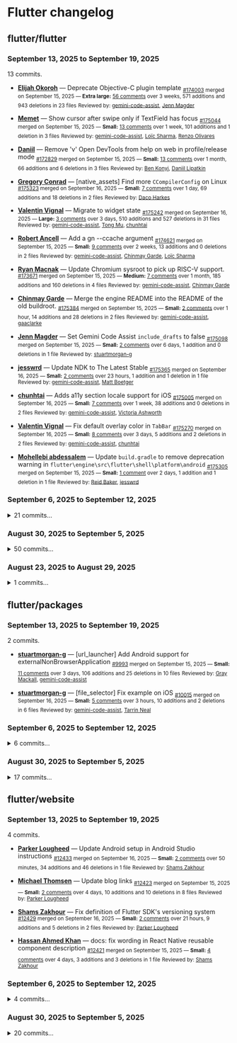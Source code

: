 # Flutter changelog

## flutter/flutter

### September 13, 2025 to September 19, 2025

13 commits.

* **[Elijah Okoroh](https://github.com/okorohelijah)** &mdash; Deprecate Objective-C plugin template
  <sub>[#174003](https://github.com/flutter/flutter/pull/174003) merged on September 15, 2025 &mdash; **Extra large:** [56 comments](https://github.com/flutter/flutter/pull/174003) over 3 weeks, 571 additions and 943 deletions in 23 files</sub>
  <sub>Reviewed by: [gemini-code-assist](https://github.com/apps/gemini-code-assist), [Jenn Magder](https://github.com/jmagman)</sub>

* **[Memet](https://github.com/Memet18)** &mdash; Show cursor after swipe only if TextField has focus
  <sub>[#175044](https://github.com/flutter/flutter/pull/175044) merged on September 15, 2025 &mdash; **Small:** [13 comments](https://github.com/flutter/flutter/pull/175044) over 1 week, 101 additions and 1 deletion in 3 files</sub>
  <sub>Reviewed by: [gemini-code-assist](https://github.com/apps/gemini-code-assist), [Loïc Sharma](https://github.com/loic-sharma), [Renzo Olivares](https://github.com/Renzo-Olivares)</sub>

* **[Daniil](https://github.com/danwirele)** &mdash; Remove 'v' Open DevTools from help on web in profile/release mode
  <sub>[#172829](https://github.com/flutter/flutter/pull/172829) merged on September 15, 2025 &mdash; **Small:** [13 comments](https://github.com/flutter/flutter/pull/172829) over 1 month, 66 additions and 6 deletions in 3 files</sub>
  <sub>Reviewed by: [Ben Konyi](https://github.com/bkonyi), [Daniil Lipatkin](https://github.com/nt4f04uNd)</sub>

* **[Gregory Conrad](https://github.com/GregoryConrad)** &mdash; [native_assets] Find more `CCompilerConfig` on Linux
  <sub>[#175323](https://github.com/flutter/flutter/pull/175323) merged on September 16, 2025 &mdash; **Small:** [7 comments](https://github.com/flutter/flutter/pull/175323) over 1 day, 69 additions and 18 deletions in 2 files</sub>
  <sub>Reviewed by: [Daco Harkes](https://github.com/dcharkes)</sub>

* **[Valentin Vignal](https://github.com/ValentinVignal)** &mdash; Migrate to widget state
  <sub>[#175242](https://github.com/flutter/flutter/pull/175242) merged on September 16, 2025 &mdash; **Large:** [3 comments](https://github.com/flutter/flutter/pull/175242) over 3 days, 510 additions and 527 deletions in 31 files</sub>
  <sub>Reviewed by: [gemini-code-assist](https://github.com/apps/gemini-code-assist), [Tong Mu](https://github.com/dkwingsmt), [chunhtai](https://github.com/chunhtai)</sub>

* **[Robert Ancell](https://github.com/robert-ancell)** &mdash; Add a gn --ccache argument
  <sub>[#174621](https://github.com/flutter/flutter/pull/174621) merged on September 15, 2025 &mdash; **Small:** [9 comments](https://github.com/flutter/flutter/pull/174621) over 2 weeks, 13 additions and 0 deletions in 2 files</sub>
  <sub>Reviewed by: [gemini-code-assist](https://github.com/apps/gemini-code-assist), [Chinmay Garde](https://github.com/chinmaygarde), [Loïc Sharma](https://github.com/loic-sharma)</sub>

* **[Ryan Macnak](https://github.com/rmacnak-google)** &mdash; Update Chromium sysroot to pick up RISC-V support.
  <sub>[#173671](https://github.com/flutter/flutter/pull/173671) merged on September 15, 2025 &mdash; **Medium:** [7 comments](https://github.com/flutter/flutter/pull/173671) over 1 month, 185 additions and 160 deletions in 4 files</sub>
  <sub>Reviewed by: [gemini-code-assist](https://github.com/apps/gemini-code-assist), [Chinmay Garde](https://github.com/chinmaygarde)</sub>

* **[Chinmay Garde](https://github.com/chinmaygarde)** &mdash; Merge the engine README into the README of the old buildroot.
  <sub>[#175384](https://github.com/flutter/flutter/pull/175384) merged on September 15, 2025 &mdash; **Small:** [2 comments](https://github.com/flutter/flutter/pull/175384) over 1 hour, 14 additions and 28 deletions in 2 files</sub>
  <sub>Reviewed by: [gemini-code-assist](https://github.com/apps/gemini-code-assist), [gaaclarke](https://github.com/gaaclarke)</sub>

* **[Jenn Magder](https://github.com/jmagman)** &mdash; Set Gemini Code Assist `include_drafts` to false
  <sub>[#175098](https://github.com/flutter/flutter/pull/175098) merged on September 15, 2025 &mdash; **Small:** [2 comments](https://github.com/flutter/flutter/pull/175098) over 6 days, 1 addition and 0 deletions in 1 file</sub>
  <sub>Reviewed by: [stuartmorgan-g](https://github.com/stuartmorgan-g)</sub>

* **[jesswrd](https://github.com/jesswrd)** &mdash; Update NDK to The Latest Stable
  <sub>[#175365](https://github.com/flutter/flutter/pull/175365) merged on September 16, 2025 &mdash; **Small:** [2 comments](https://github.com/flutter/flutter/pull/175365) over 23 hours, 1 addition and 1 deletion in 1 file</sub>
  <sub>Reviewed by: [gemini-code-assist](https://github.com/apps/gemini-code-assist), [Matt Boetger](https://github.com/mboetger)</sub>

* **[chunhtai](https://github.com/chunhtai)** &mdash; Adds a11y section locale support for iOS
  <sub>[#175005](https://github.com/flutter/flutter/pull/175005) merged on September 16, 2025 &mdash; **Small:** [7 comments](https://github.com/flutter/flutter/pull/175005) over 1 week, 38 additions and 0 deletions in 2 files</sub>
  <sub>Reviewed by: [gemini-code-assist](https://github.com/apps/gemini-code-assist), [Victoria Ashworth](https://github.com/vashworth)</sub>

* **[Valentin Vignal](https://github.com/ValentinVignal)** &mdash; Fix default overlay color in `TabBar`
  <sub>[#175270](https://github.com/flutter/flutter/pull/175270) merged on September 16, 2025 &mdash; **Small:** [8 comments](https://github.com/flutter/flutter/pull/175270) over 3 days, 5 additions and 2 deletions in 2 files</sub>
  <sub>Reviewed by: [gemini-code-assist](https://github.com/apps/gemini-code-assist), [chunhtai](https://github.com/chunhtai)</sub>

* **[Mohellebi abdessalem](https://github.com/AbdeMohlbi)** &mdash; Update `build.gradle` to remove deprecation warning in `flutter\engine\src\flutter\shell\platform\android`
  <sub>[#175305](https://github.com/flutter/flutter/pull/175305) merged on September 15, 2025 &mdash; **Small:** [1 comment](https://github.com/flutter/flutter/pull/175305) over 2 days, 1 addition and 1 deletion in 1 file</sub>
  <sub>Reviewed by: [Reid Baker](https://github.com/reidbaker), [jesswrd](https://github.com/jesswrd)</sub>

### September 6, 2025 to September 12, 2025

<details>
<summary>21 commits...</summary>

* **[Rushikesh Bhavsar](https://github.com/Rushikeshbhavsar20)** &mdash; Update transformHitTests documentation for clarity
  <sub>[#174286](https://github.com/flutter/flutter/pull/174286) merged on September 12, 2025 &mdash; **Small:** [15 comments](https://github.com/flutter/flutter/pull/174286) over 3 weeks, 47 additions and 1 deletion in 1 file</sub>
  <sub>Reviewed by: [Justin McCandless](https://github.com/justinmc), [gemini-code-assist](https://github.com/apps/gemini-code-assist), [Loïc Sharma](https://github.com/loic-sharma), [Victor Sanni](https://github.com/victorsanni)</sub>
  <sub><details><summary>2 images...</summary><img width="1887" height="483" alt="Screenshot 2025-08-22 214745" src="https://github.com/user-attachments/assets/24569be5-8dbe-4a02-8851-1546b8ac109e" /><img width="1091" height="293" alt="Screenshot 2025-08-22 214808" src="https://github.com/user-attachments/assets/f8504134-eba7-43ea-a71f-d9a8740ff295" /></details></sub>

* **[Valentin Vignal](https://github.com/ValentinVignal)** &mdash; Migrate to widget state
  <sub>[#174746](https://github.com/flutter/flutter/pull/174746) merged on September 11, 2025 &mdash; **Large:** [12 comments](https://github.com/flutter/flutter/pull/174746) over 1 week, 359 additions and 373 deletions in 34 files</sub>
  <sub>Reviewed by: [gemini-code-assist](https://github.com/apps/gemini-code-assist), [chunhtai](https://github.com/chunhtai)</sub>

* **[Victor Sanni](https://github.com/victorsanni)** &mdash; Nav bar static components respect ambient MediaQueryData
  <sub>[#174673](https://github.com/flutter/flutter/pull/174673) merged on September 8, 2025 &mdash; **Small:** [11 comments](https://github.com/flutter/flutter/pull/174673) over 1 week, 59 additions and 27 deletions in 2 files</sub>
  <sub>Reviewed by: [Tong Mu](https://github.com/dkwingsmt), [gemini-code-assist](https://github.com/apps/gemini-code-assist), [Mitchell Goodwin](https://github.com/MitchellGoodwin)</sub>

* **[Victor Sanni](https://github.com/victorsanni)** &mdash; Adjust default CupertinoCheckbox size on desktop
  <sub>[#172502](https://github.com/flutter/flutter/pull/172502) merged on September 9, 2025 &mdash; **Small:** [15 comments](https://github.com/flutter/flutter/pull/172502) over 1 month, 99 additions and 2 deletions in 2 files</sub>
  <sub>Reviewed by: [Tong Mu](https://github.com/dkwingsmt), [Mitchell Goodwin](https://github.com/MitchellGoodwin)</sub>

* **[Chinmay Garde](https://github.com/chinmaygarde)** &mdash; Depend on operator overload synthesis for three-way and equality comparisons.
  <sub>[#174892](https://github.com/flutter/flutter/pull/174892) merged on September 8, 2025 &mdash; **Medium:** [25 comments](https://github.com/flutter/flutter/pull/174892) over 5 days, 33 additions and 277 deletions in 36 files</sub>
  <sub>Reviewed by: [gaaclarke](https://github.com/gaaclarke), [Jim Graham](https://github.com/flar), [gemini-code-assist](https://github.com/apps/gemini-code-assist), [Jason Simmons](https://github.com/jason-simmons)</sub>

* **[Oreofe Solarin](https://github.com/DEVSOG12)** &mdash; Impeller: Convert GLProc name field and GLErrorToString to std::string_view
  <sub>[#173771](https://github.com/flutter/flutter/pull/173771) merged on September 8, 2025 &mdash; **Small:** [3 comments](https://github.com/flutter/flutter/pull/173771) over 3 weeks, 53 additions and 10 deletions in 4 files</sub>
  <sub>Reviewed by: [gemini-code-assist](https://github.com/apps/gemini-code-assist), [Chinmay Garde](https://github.com/chinmaygarde), [Jason Simmons](https://github.com/jason-simmons)</sub>

* **[Ben Konyi](https://github.com/bkonyi)** &mdash; [ Widget Preview ] Improve `--machine` output
  <sub>[#175003](https://github.com/flutter/flutter/pull/175003) merged on September 8, 2025 &mdash; **Small:** [4 comments](https://github.com/flutter/flutter/pull/175003) over 2 days, 91 additions and 17 deletions in 6 files</sub>
  <sub>Reviewed by: [gemini-code-assist](https://github.com/apps/gemini-code-assist), [Danny Tuppeny](https://github.com/DanTup)</sub>

* **[Bruno Leroux](https://github.com/bleroux)** &mdash; Fix DropdownMenuFormField does not clear text field content on reset …
  <sub>[#174937](https://github.com/flutter/flutter/pull/174937) merged on September 8, 2025 &mdash; **Small:** [6 comments](https://github.com/flutter/flutter/pull/174937) over 4 days, 106 additions and 5 deletions in 2 files</sub>
  <sub>Reviewed by: [gemini-code-assist](https://github.com/apps/gemini-code-assist), [Justin McCandless](https://github.com/justinmc)</sub>

* **[Chinmay Garde](https://github.com/chinmaygarde)** &mdash; Define a concept for UniqueObjectTraits.
  <sub>[#174905](https://github.com/flutter/flutter/pull/174905) merged on September 8, 2025 &mdash; **Small:** [12 comments](https://github.com/flutter/flutter/pull/174905) over 4 days, 14 additions and 11 deletions in 2 files</sub>
  <sub>Reviewed by: [gemini-code-assist](https://github.com/apps/gemini-code-assist), [gaaclarke](https://github.com/gaaclarke), [Jim Graham](https://github.com/flar)</sub>

* **[Bruno Leroux](https://github.com/bleroux)** &mdash; Document Form.onChange precedence over DropdownButtonFormField.onChange
  <sub>[#175249](https://github.com/flutter/flutter/pull/175249) merged on September 12, 2025 &mdash; **Small:** [3 comments](https://github.com/flutter/flutter/pull/175249) over 5 hours, 4 additions and 0 deletions in 1 file</sub>
  <sub>Reviewed by: [gemini-code-assist](https://github.com/apps/gemini-code-assist), [Kostia Sokolovskyi](https://github.com/ksokolovskyi)</sub>

* **[Rodrigo Gomes Dias](https://github.com/rodrigogmdias)** &mdash; Add semanticIndexOffset argument to SliverList.builder, SliverGrid.builder, and SliverFixedExtentList.builder
  <sub>[#174856](https://github.com/flutter/flutter/pull/174856) merged on September 12, 2025 &mdash; **Small:** [9 comments](https://github.com/flutter/flutter/pull/174856) over 1 week, 133 additions and 0 deletions in 3 files</sub>
  <sub>Reviewed by: [gemini-code-assist](https://github.com/apps/gemini-code-assist), [Loïc Sharma](https://github.com/loic-sharma), [Renzo Olivares](https://github.com/Renzo-Olivares)</sub>

* **[Kostia Sokolovskyi](https://github.com/ksokolovskyi)** &mdash; [web] Fix image and color filters equality in SkWASM.
  <sub>[#175230](https://github.com/flutter/flutter/pull/175230) merged on September 11, 2025 &mdash; **Small:** [3 comments](https://github.com/flutter/flutter/pull/175230) over 5 hours, 132 additions and 43 deletions in 2 files</sub>
  <sub>Reviewed by: [gemini-code-assist](https://github.com/apps/gemini-code-assist), [Harry Terkelsen](https://github.com/harryterkelsen)</sub>

* **[jesswrd](https://github.com/jesswrd)** &mdash; [Gradle 9] Removed `minSdkVersion` and only use `minSdk`
  <sub>[#173892](https://github.com/flutter/flutter/pull/173892) merged on September 8, 2025 &mdash; **Small:** [7 comments](https://github.com/flutter/flutter/pull/173892) over 3 weeks, 2 additions and 15 deletions in 1 file</sub>
  <sub>Reviewed by: [Reid Baker](https://github.com/reidbaker), [gemini-code-assist](https://github.com/apps/gemini-code-assist), [Gray Mackall](https://github.com/gmackall)</sub>

* **[Devon Carew](https://github.com/devoncarew)** &mdash; update deps to point to the new SOT repo for package:coverage
  <sub>[#175234](https://github.com/flutter/flutter/pull/175234) merged on September 11, 2025 &mdash; **Small:** [5 comments](https://github.com/flutter/flutter/pull/175234) over 4 hours, 3 additions and 4 deletions in 2 files</sub>
  <sub>Reviewed by: [gemini-code-assist](https://github.com/apps/gemini-code-assist), [Matan Lurey](https://github.com/matanlurey)</sub>

* **[Matej Knopp](https://github.com/knopp)** &mdash; [shell] Fix engineId not being set after hot restart
  <sub>[#174451](https://github.com/flutter/flutter/pull/174451) merged on September 10, 2025 &mdash; **Small:** [9 comments](https://github.com/flutter/flutter/pull/174451) over 2 weeks, 25 additions and 2 deletions in 6 files</sub>
  <sub>Reviewed by: [Hossein Yousefi](https://github.com/HosseinYousefi), [gemini-code-assist](https://github.com/apps/gemini-code-assist), [Chinmay Garde](https://github.com/chinmaygarde)</sub>

* **[Jason Simmons](https://github.com/jason-simmons)** &mdash; Update ImageReaderSurfaceProducer.MAX_IMAGES to include the maximum number of retained dequeued images
  <sub>[#174971](https://github.com/flutter/flutter/pull/174971) merged on September 8, 2025 &mdash; **Small:** [3 comments](https://github.com/flutter/flutter/pull/174971) over 3 days, 1 addition and 1 deletion in 1 file</sub>
  <sub>Reviewed by: [gemini-code-assist](https://github.com/apps/gemini-code-assist), [Matt Boetger](https://github.com/mboetger)</sub>

* **[Jenn Magder](https://github.com/jmagman)** &mdash; Fix GitHub labeler platform-android typo
  <sub>[#175076](https://github.com/flutter/flutter/pull/175076) merged on September 8, 2025 &mdash; **Small:** [0 comments](https://github.com/flutter/flutter/pull/175076) over 1 hour, 1 addition and 1 deletion in 1 file</sub>
  <sub>Reviewed by: [Matt Boetger](https://github.com/mboetger)</sub>

* **[hellohuanlin](https://github.com/hellohuanlin)** &mdash; [ios]Do not re-add delaying recognizer on iOS 26
  <sub>[#175097](https://github.com/flutter/flutter/pull/175097) merged on September 13, 2025 &mdash; **Small:** [9 comments](https://github.com/flutter/flutter/pull/175097) over 4 days, 21 additions and 3 deletions in 2 files</sub>
  <sub>Reviewed by: [Jenn Magder](https://github.com/jmagman)</sub>

* **[Lau Ching Jun](https://github.com/chingjun)** &mdash; Fix crash when attaching to a device with multiple active flutter apps
  <sub>[#175147](https://github.com/flutter/flutter/pull/175147) merged on September 12, 2025 &mdash; **Small:** [3 comments](https://github.com/flutter/flutter/pull/175147) over 2 days, 35 additions and 4 deletions in 2 files</sub>
  <sub>Reviewed by: [gemini-code-assist](https://github.com/apps/gemini-code-assist), [Ben Konyi](https://github.com/bkonyi)</sub>

* **[Mohellebi abdessalem](https://github.com/AbdeMohlbi)** &mdash; fix typo in test documentation #2
  <sub>[#174707](https://github.com/flutter/flutter/pull/174707) merged on September 8, 2025 &mdash; **Small:** [2 comments](https://github.com/flutter/flutter/pull/174707) over 1 week, 2 additions and 2 deletions in 2 files</sub>
  <sub>Reviewed by: [Matt Boetger](https://github.com/mboetger), [Reid Baker](https://github.com/reidbaker)</sub>

* **[Flutter GitHub Bot](https://github.com/fluttergithubbot)** &mdash; Marks Linux_pixel_7pro static_path_stroke_tessellation_perf__timeline_summary to be flaky
  <sub>[#175174](https://github.com/flutter/flutter/pull/175174) merged on September 11, 2025 &mdash; **Small:** [2 comments](https://github.com/flutter/flutter/pull/175174) over 1 day, 1 addition and 0 deletions in 1 file</sub>
  <sub>Reviewed by: [gemini-code-assist](https://github.com/apps/gemini-code-assist), [Jim Graham](https://github.com/flar)</sub>

</details>

### August 30, 2025 to September 5, 2025

<details>
<summary>50 commits...</summary>

* **[Ben Konyi](https://github.com/bkonyi)** &mdash; [ Widget Preview] Add `group` property to `Preview`
  <sub>[#174849](https://github.com/flutter/flutter/pull/174849) merged on September 4, 2025 &mdash; **Large:** [12 comments](https://github.com/flutter/flutter/pull/174849) over 1 day, 599 additions and 293 deletions in 18 files</sub>
  <sub>Reviewed by: [gemini-code-assist](https://github.com/apps/gemini-code-assist), [LongCatIsLooong](https://github.com/LongCatIsLooong)</sub>
  <sub><details><summary>1 image...</summary><img width="767" height="640" alt="image" src="https://github.com/user-attachments/assets/80dc202c-77d3-42a5-be9d-e0d9a9a0f28b" /></details></sub>

* **[Pedro Massango](https://github.com/pedromassango)** &mdash; fix(Semantics): Ensure semantics properties take priority over button's
  <sub>[#174473](https://github.com/flutter/flutter/pull/174473) merged on September 4, 2025 &mdash; **Small:** [13 comments](https://github.com/flutter/flutter/pull/174473) over 1 week, 82 additions and 3 deletions in 4 files</sub>
  <sub>Reviewed by: [gemini-code-assist](https://github.com/apps/gemini-code-assist), [chunhtai](https://github.com/chunhtai)</sub>

* **[Kostia Sokolovskyi](https://github.com/ksokolovskyi)** &mdash; Fix LinearProgressIndicator track painting.
  <sub>[#173108](https://github.com/flutter/flutter/pull/173108) merged on September 3, 2025 &mdash; **Medium:** [25 comments](https://github.com/flutter/flutter/pull/173108) over 1 month, 242 additions and 64 deletions in 2 files</sub>
  <sub>Reviewed by: [gemini-code-assist](https://github.com/apps/gemini-code-assist), [Qun Cheng](https://github.com/QuncCccccc)</sub>
  <sub><details><summary>8 images...</summary><img width="750" height="510" alt="before" src="https://github.com/user-attachments/assets/e68d34b4-b459-4c99-ad9f-877fcb3cb168" /><img width="750" height="510" alt="after" src="https://github.com/user-attachments/assets/0fbb5fe1-8b45-47c1-ade4-179b4da21be1" /><img width="750" height="510" alt="before" src="https://github.com/user-attachments/assets/a6442b24-cbd0-4b6b-aa21-d5a13137e109" /><img width="750" height="510" alt="after" src="https://github.com/user-attachments/assets/9f8228ff-3a8b-42f7-aada-fd29cc950082" /><img width="750" height="510" alt="before" src="https://github.com/user-attachments/assets/b417e438-fd91-409c-85bc-f34e2adcd753" /><img width="750" height="510" alt="after" src="https://github.com/user-attachments/assets/2a4865e2-c7d9-43a6-bd25-39012e5be389" /><img width="750" height="510" alt="before" src="https://github.com/user-attachments/assets/b94c6f41-94e2-4b6e-9c9b-5ec3486a77a8" /><img width="750" height="510" alt="after" src="https://github.com/user-attachments/assets/396c3386-8d42-4b82-a890-f21d6897cbdb" /></details></sub>

* **[Bruno Leroux](https://github.com/bleroux)** &mdash; Fix expanded DropdownMenu panel is shorter than text field
  <sub>[#174443](https://github.com/flutter/flutter/pull/174443) merged on September 4, 2025 &mdash; **Small:** [5 comments](https://github.com/flutter/flutter/pull/174443) over 1 week, 92 additions and 5 deletions in 4 files</sub>
  <sub>Reviewed by: [gemini-code-assist](https://github.com/apps/gemini-code-assist), [Qun Cheng](https://github.com/QuncCccccc)</sub>
  <sub><details><summary>2 images...</summary><img width="297" height="130" alt="image" src="https://github.com/user-attachments/assets/db42bd01-94d8-47fb-9331-ebd78111b931" /><img width="297" height="130" alt="image" src="https://github.com/user-attachments/assets/b7d8f2aa-a668-439a-8195-9b9ce48dba6b" /></details></sub>

* **[romain.gyh](https://github.com/romaingyh)** &mdash; Considers large title height in CupertinoNavigationBar's preferred size
  <sub>[#173722](https://github.com/flutter/flutter/pull/173722) merged on September 3, 2025 &mdash; **Small:** [9 comments](https://github.com/flutter/flutter/pull/173722) over 3 weeks, 123 additions and 2 deletions in 2 files</sub>
  <sub>Reviewed by: [gemini-code-assist](https://github.com/apps/gemini-code-assist), [Mitchell Goodwin](https://github.com/MitchellGoodwin), [Victor Sanni](https://github.com/victorsanni)</sub>
  <sub><details><summary>2 images...</summary><img width="645" height="1398" alt="Simulator Screenshot - iPhone 16 Plus - 2025-07-07 at 11 18 50" src="https://github.com/user-attachments/assets/abcd3c3b-bb38-410b-abf4-48372af9029e" /><img width="645" height="1398" alt="Simulator Screenshot - iPhone 16 Plus - 2025-07-07 at 11 19 00" src="https://github.com/user-attachments/assets/1d7e1fc4-74f2-431f-9f8e-7fdff03df6fe" /></details></sub>

* **[chunhtai](https://github.com/chunhtai)** &mdash; Wires up Android API to set section locale
  <sub>[#173364](https://github.com/flutter/flutter/pull/173364) merged on September 3, 2025 &mdash; **Large:** [50 comments](https://github.com/flutter/flutter/pull/173364) over 4 weeks, 655 additions and 370 deletions in 13 files</sub>
  <sub>Reviewed by: [gemini-code-assist](https://github.com/apps/gemini-code-assist), [Reid Baker](https://github.com/reidbaker), [gaaclarke](https://github.com/gaaclarke)</sub>

* **[Ben Konyi](https://github.com/bkonyi)** &mdash; [ Tool ] Remove support for experimental `--fast-start` feature
  <sub>[#173576](https://github.com/flutter/flutter/pull/173576) merged on September 2, 2025 &mdash; **Medium:** [9 comments](https://github.com/flutter/flutter/pull/173576) over 3 weeks, 10 additions and 430 deletions in 26 files</sub>
  <sub>Reviewed by: [gemini-code-assist](https://github.com/apps/gemini-code-assist), [Matan Lurey](https://github.com/matanlurey), [Reid Baker](https://github.com/reidbaker)</sub>

* **[chunhtai](https://github.com/chunhtai)** &mdash; Allow OverlayPortal.overlayChildLayoutBuilder to choose root Overlay
  <sub>[#174239](https://github.com/flutter/flutter/pull/174239) merged on September 4, 2025 &mdash; **Medium:** [41 comments](https://github.com/flutter/flutter/pull/174239) over 1 week, 279 additions and 29 deletions in 3 files</sub>
  <sub>Reviewed by: [davidhicks980](https://github.com/davidhicks980), [gemini-code-assist](https://github.com/apps/gemini-code-assist), [LongCatIsLooong](https://github.com/LongCatIsLooong)</sub>

* **[Bruno Leroux](https://github.com/bleroux)** &mdash; Fix IconButton.color overrided by IconButtomTheme
  <sub>[#174515](https://github.com/flutter/flutter/pull/174515) merged on September 4, 2025 &mdash; **Small:** [16 comments](https://github.com/flutter/flutter/pull/174515) over 1 week, 34 additions and 1 deletion in 2 files</sub>
  <sub>Reviewed by: [gemini-code-assist](https://github.com/apps/gemini-code-assist), [Qun Cheng](https://github.com/QuncCccccc), [Victor Sanni](https://github.com/victorsanni)</sub>

* **[Victor Sanni](https://github.com/victorsanni)** &mdash; [A11y] Add semantics for CupertinoExpansionTile
  <sub>[#174480](https://github.com/flutter/flutter/pull/174480) merged on September 3, 2025 &mdash; **Extra large:** [12 comments](https://github.com/flutter/flutter/pull/174480) over 1 week, 2301 additions and 94 deletions in 88 files</sub>
  <sub>Reviewed by: [gemini-code-assist](https://github.com/apps/gemini-code-assist), [chunhtai](https://github.com/chunhtai)</sub>

* **[Ben Konyi](https://github.com/bkonyi)** &mdash; [ Widget Preview ] Respond to IDE navigation events and show previews from the currently focused script
  <sub>[#174466](https://github.com/flutter/flutter/pull/174466) merged on September 2, 2025 &mdash; **Large:** [14 comments](https://github.com/flutter/flutter/pull/174466) over 6 days, 878 additions and 329 deletions in 28 files</sub>
  <sub>Reviewed by: [LongCatIsLooong](https://github.com/LongCatIsLooong)</sub>

* **[Kishan Rathore](https://github.com/rkishan516)** &mdash; Fix: Assertion failure in RawScrollbarState with dynamic controller assignment
  <sub>[#173156](https://github.com/flutter/flutter/pull/173156) merged on September 2, 2025 &mdash; **Small:** [14 comments](https://github.com/flutter/flutter/pull/173156) over 1 month, 83 additions and 0 deletions in 2 files</sub>
  <sub>Reviewed by: [gemini-code-assist](https://github.com/apps/gemini-code-assist), [Renzo Olivares](https://github.com/Renzo-Olivares), [Kate Lovett](https://github.com/Piinks)</sub>

* **[manu-sncf](https://github.com/manu-sncf)** &mdash; Fix SliverMainAxisGroup scrollOffsetCorrection
  <sub>[#174369](https://github.com/flutter/flutter/pull/174369) merged on September 5, 2025 &mdash; **Small:** [17 comments](https://github.com/flutter/flutter/pull/174369) over 1 week, 108 additions and 0 deletions in 2 files</sub>
  <sub>Reviewed by: [Justin McCandless](https://github.com/justinmc), [gemini-code-assist](https://github.com/apps/gemini-code-assist), [yim](https://github.com/yiiim), [Kate Lovett](https://github.com/Piinks)</sub>

* **[Victoria Ashworth](https://github.com/vashworth)** &mdash; Make every LLDB Init error message actionable
  <sub>[#174726](https://github.com/flutter/flutter/pull/174726) merged on September 4, 2025 &mdash; **Medium:** [0 comments](https://github.com/flutter/flutter/pull/174726) over 6 days, 286 additions and 85 deletions in 5 files</sub>
  <sub>Reviewed by: [Ben Konyi](https://github.com/bkonyi)</sub>

* **[Hannah Jin](https://github.com/hannah-hyj)** &mdash; Fix table cell semantics rect alignment issues. 
  <sub>[#174914](https://github.com/flutter/flutter/pull/174914) merged on September 4, 2025 &mdash; **Small:** [6 comments](https://github.com/flutter/flutter/pull/174914) over 20 hours, 41 additions and 2 deletions in 2 files</sub>
  <sub>Reviewed by: [gemini-code-assist](https://github.com/apps/gemini-code-assist), [chunhtai](https://github.com/chunhtai)</sub>

* **[Jim Graham](https://github.com/flar)** &mdash; [Impeller] Fix overdraw in DrawRect geometry
  <sub>[#174735](https://github.com/flutter/flutter/pull/174735) merged on September 2, 2025 &mdash; **Medium:** [34 comments](https://github.com/flutter/flutter/pull/174735) over 3 days, 248 additions and 77 deletions in 3 files</sub>
  <sub>Reviewed by: [gaaclarke](https://github.com/gaaclarke), [gemini-code-assist](https://github.com/apps/gemini-code-assist), [Chinmay Garde](https://github.com/chinmaygarde)</sub>

* **[Kishan Rathore](https://github.com/rkishan516)** &mdash; Fix: Use route navigator for CupertinoSheetRoute pop
  <sub>[#173103](https://github.com/flutter/flutter/pull/173103) merged on September 4, 2025 &mdash; **Small:** [9 comments](https://github.com/flutter/flutter/pull/173103) over 1 month, 89 additions and 2 deletions in 2 files</sub>
  <sub>Reviewed by: [gemini-code-assist](https://github.com/apps/gemini-code-assist), [Justin McCandless](https://github.com/justinmc), [chunhtai](https://github.com/chunhtai), [Mitchell Goodwin](https://github.com/MitchellGoodwin)</sub>

* **[gaaclarke](https://github.com/gaaclarke)** &mdash; Made emulator check more thorough
  <sub>[#174731](https://github.com/flutter/flutter/pull/174731) merged on September 2, 2025 &mdash; **Small:** [10 comments](https://github.com/flutter/flutter/pull/174731) over 3 days, 29 additions and 9 deletions in 1 file</sub>
  <sub>Reviewed by: [gemini-code-assist](https://github.com/apps/gemini-code-assist), [Chinmay Garde](https://github.com/chinmaygarde)</sub>

* **[gaaclarke](https://github.com/gaaclarke)** &mdash; deletes the old license checker.
  <sub>[#174719](https://github.com/flutter/flutter/pull/174719) merged on September 5, 2025 &mdash; **Extra large:** [2 comments](https://github.com/flutter/flutter/pull/174719) over 6 days, 4 additions and 129725 deletions in 41 files</sub>
  <sub>Reviewed by: [John "codefu" McDole](https://github.com/jtmcdole)</sub>

* **[hellohuanlin](https://github.com/hellohuanlin)** &mdash; [ios26]fix host engine compile error
  <sub>[#174723](https://github.com/flutter/flutter/pull/174723) merged on September 5, 2025 &mdash; **Small:** [5 comments](https://github.com/flutter/flutter/pull/174723) over 6 days, 17 additions and 0 deletions in 2 files</sub>
  <sub>Reviewed by: [Victoria Ashworth](https://github.com/vashworth)</sub>

* **[Ben Konyi](https://github.com/bkonyi)** &mdash; [ Device Lab ] Add regression testing for flutter/flutter#174952
  <sub>[#174956](https://github.com/flutter/flutter/pull/174956) merged on September 5, 2025 &mdash; **Small:** [7 comments](https://github.com/flutter/flutter/pull/174956) over 21 hours, 25 additions and 4 deletions in 2 files</sub>
  <sub>Reviewed by: [gemini-code-assist](https://github.com/apps/gemini-code-assist), [gaaclarke](https://github.com/gaaclarke)</sub>

* **[Victor Sanni](https://github.com/victorsanni)** &mdash; Correct intrinsics calculation for CupertinoTextField with placeholder
  <sub>[#174889](https://github.com/flutter/flutter/pull/174889) merged on September 3, 2025 &mdash; **Small:** [4 comments](https://github.com/flutter/flutter/pull/174889) over 1 hour, 62 additions and 0 deletions in 2 files</sub>
  <sub>Reviewed by: [gemini-code-assist](https://github.com/apps/gemini-code-assist), [LongCatIsLooong](https://github.com/LongCatIsLooong)</sub>

* **[Mouad Debbar](https://github.com/mdebbar)** &mdash; Update `test_timeout_secs` to match `timeout` for `Linux web_skwasm_tests_*` and `Linux web_canvaskit_tests_*`
  <sub>[#174881](https://github.com/flutter/flutter/pull/174881) merged on September 3, 2025 &mdash; **Small:** [3 comments](https://github.com/flutter/flutter/pull/174881) over 1 hour, 16 additions and 0 deletions in 1 file</sub>
  <sub>Reviewed by: [gemini-code-assist](https://github.com/apps/gemini-code-assist), [Yegor](https://github.com/yjbanov)</sub>

* **[Moritz](https://github.com/mosuem)** &mdash; Add data assets
  <sub>[#174685](https://github.com/flutter/flutter/pull/174685) merged on September 2, 2025 &mdash; **Extra large:** [5 comments](https://github.com/flutter/flutter/pull/174685) over 4 days, 1806 additions and 606 deletions in 48 files</sub>
  <sub>Reviewed by: [Ben Konyi](https://github.com/bkonyi)</sub>

* **[chunhtai](https://github.com/chunhtai)** &mdash; Ensures initial semantics state is sent to engine
  <sub>[#174845](https://github.com/flutter/flutter/pull/174845) merged on September 2, 2025 &mdash; **Small:** [6 comments](https://github.com/flutter/flutter/pull/174845) over 2 hours, 42 additions and 0 deletions in 2 files</sub>
  <sub>Reviewed by: [gemini-code-assist](https://github.com/apps/gemini-code-assist), [Victoria Ashworth](https://github.com/vashworth)</sub>

* **[Chinmay Garde](https://github.com/chinmaygarde)** &mdash; Build engine TUs with C++20.
  <sub>[#174471](https://github.com/flutter/flutter/pull/174471) merged on September 2, 2025 &mdash; **Small:** [16 comments](https://github.com/flutter/flutter/pull/174471) over 6 days, 248 additions and 46 deletions in 24 files</sub>
  <sub>Reviewed by: [gemini-code-assist](https://github.com/apps/gemini-code-assist), [Jason Simmons](https://github.com/jason-simmons), [gaaclarke](https://github.com/gaaclarke)</sub>

* **[Mouad Debbar](https://github.com/mdebbar)** &mdash; [web] Reuse chrome instance to run all flutter tests
  <sub>[#174957](https://github.com/flutter/flutter/pull/174957) merged on September 4, 2025 &mdash; **Small:** [3 comments](https://github.com/flutter/flutter/pull/174957) over 3 hours, 1 addition and 3 deletions in 1 file</sub>
  <sub>Reviewed by: [gemini-code-assist](https://github.com/apps/gemini-code-assist), [Jackson Gardner](https://github.com/eyebrowsoffire)</sub>

* **[LongCatIsLooong](https://github.com/LongCatIsLooong)** &mdash; Add a `viewController` property to the ios/macOS `FlutterPluginRegistrar` protocol 
  <sub>[#174168](https://github.com/flutter/flutter/pull/174168) merged on September 4, 2025 &mdash; **Small:** [15 comments](https://github.com/flutter/flutter/pull/174168) over 2 weeks, 67 additions and 1 deletion in 8 files</sub>
  <sub>Reviewed by: [Victoria Ashworth](https://github.com/vashworth)</sub>

* **[gaaclarke](https://github.com/gaaclarke)** &mdash; Added note about how to compile licenses_cpp
  <sub>[#174947](https://github.com/flutter/flutter/pull/174947) merged on September 5, 2025 &mdash; **Small:** [5 comments](https://github.com/flutter/flutter/pull/174947) over 1 day, 2 additions and 0 deletions in 1 file</sub>
  <sub>Reviewed by: [gemini-code-assist](https://github.com/apps/gemini-code-assist), [Mouad Debbar](https://github.com/mdebbar)</sub>

* **[Chinmay Garde](https://github.com/chinmaygarde)** &mdash; Fixup formatting of gn files in the old buildroot.
  <sub>[#174852](https://github.com/flutter/flutter/pull/174852) merged on September 3, 2025 &mdash; **Small:** [4 comments](https://github.com/flutter/flutter/pull/174852) over 19 hours, 145 additions and 136 deletions in 21 files</sub>
  <sub>Reviewed by: [gemini-code-assist](https://github.com/apps/gemini-code-assist), [Jason Simmons](https://github.com/jason-simmons)</sub>

* **[Chinmay Garde](https://github.com/chinmaygarde)** &mdash; Delete impeller::SPrintF.
  <sub>[#174900](https://github.com/flutter/flutter/pull/174900) merged on September 3, 2025 &mdash; **Small:** [4 comments](https://github.com/flutter/flutter/pull/174900) over 2 hours, 94 additions and 115 deletions in 23 files</sub>
  <sub>Reviewed by: [gemini-code-assist](https://github.com/apps/gemini-code-assist), [Jason Simmons](https://github.com/jason-simmons)</sub>

* **[Hannah Jin](https://github.com/hannah-hyj)** &mdash; Include SemanticsValidationResult in debugDumpSemanticsTree
  <sub>[#174677](https://github.com/flutter/flutter/pull/174677) merged on September 2, 2025 &mdash; **Small:** [3 comments](https://github.com/flutter/flutter/pull/174677) over 4 days, 26 additions and 0 deletions in 2 files</sub>
  <sub>Reviewed by: [chunhtai](https://github.com/chunhtai)</sub>

* **[Chinmay Garde](https://github.com/chinmaygarde)** &mdash; Patch .clang-format files to specify C++20.
  <sub>[#174848](https://github.com/flutter/flutter/pull/174848) merged on September 2, 2025 &mdash; **Small:** [6 comments](https://github.com/flutter/flutter/pull/174848) over 3 hours, 6 additions and 12 deletions in 4 files</sub>
  <sub>Reviewed by: [gemini-code-assist](https://github.com/apps/gemini-code-assist), [Jason Simmons](https://github.com/jason-simmons)</sub>

* **[gaaclarke](https://github.com/gaaclarke)** &mdash; Bind `GL_FRAMEBUFFER` with `glReadPixels` for gles2 compatibility
  <sub>[#174668](https://github.com/flutter/flutter/pull/174668) merged on September 2, 2025 &mdash; **Small:** [1 comment](https://github.com/flutter/flutter/pull/174668) over 4 days, 223 additions and 4 deletions in 5 files</sub>
  <sub>Reviewed by: [Chinmay Garde](https://github.com/chinmaygarde)</sub>

* **[Mouad Debbar](https://github.com/mdebbar)** &mdash; Mark Linux web_canvaskit_tests_7_last as bringup
  <sub>[#174878](https://github.com/flutter/flutter/pull/174878) merged on September 3, 2025 &mdash; **Small:** [3 comments](https://github.com/flutter/flutter/pull/174878) over 7 minutes, 1 addition and 0 deletions in 1 file</sub>
  <sub>Reviewed by: [gemini-code-assist](https://github.com/apps/gemini-code-assist), [John "codefu" McDole](https://github.com/jtmcdole)</sub>

* **[Mouad Debbar](https://github.com/mdebbar)** &mdash; [web] Minor simplification in flutter.js loader
  <sub>[#174963](https://github.com/flutter/flutter/pull/174963) merged on September 5, 2025 &mdash; **Small:** [6 comments](https://github.com/flutter/flutter/pull/174963) over 19 hours, 1 addition and 9 deletions in 1 file</sub>
  <sub>Reviewed by: [gemini-code-assist](https://github.com/apps/gemini-code-assist), [Jackson Gardner](https://github.com/eyebrowsoffire)</sub>

* **[Bruno Leroux](https://github.com/bleroux)** &mdash; [a11y-app] Fix NavigationRail leading and trailing labels
  <sub>[#174861](https://github.com/flutter/flutter/pull/174861) merged on September 5, 2025 &mdash; **Small:** [4 comments](https://github.com/flutter/flutter/pull/174861) over 1 day, 32 additions and 0 deletions in 2 files</sub>
  <sub>Reviewed by: [gemini-code-assist](https://github.com/apps/gemini-code-assist), [chunhtai](https://github.com/chunhtai)</sub>

* **[Mouad Debbar](https://github.com/mdebbar)** &mdash; Remove 'terms of use' wording from web_unicode
  <sub>[#174939](https://github.com/flutter/flutter/pull/174939) merged on September 4, 2025 &mdash; **Small:** [1 comment](https://github.com/flutter/flutter/pull/174939) over 3 hours, 0 additions and 6 deletions in 3 files</sub>
  <sub>Reviewed by: [Lau Ching Jun](https://github.com/chingjun)</sub>

* **[Mohellebi abdessalem](https://github.com/AbdeMohlbi)** &mdash; refactors `FlutterPlugin.kt` to use one line statement in the `into` bloc
  <sub>[#174759](https://github.com/flutter/flutter/pull/174759) merged on September 2, 2025 &mdash; **Small:** [2 comments](https://github.com/flutter/flutter/pull/174759) over 3 days, 1 addition and 8 deletions in 1 file</sub>
  <sub>Reviewed by: [Reid Baker](https://github.com/reidbaker), [Gray Mackall](https://github.com/gmackall)</sub>

* **[Ben Konyi](https://github.com/bkonyi)** &mdash; [ Tool ] Remove leftover Android x86 deprecation warning constant
  <sub>[#174941](https://github.com/flutter/flutter/pull/174941) merged on September 4, 2025 &mdash; **Small:** [2 comments](https://github.com/flutter/flutter/pull/174941) over 3 hours, 0 additions and 5 deletions in 1 file</sub>
  <sub>Reviewed by: [gemini-code-assist](https://github.com/apps/gemini-code-assist), [Reid Baker](https://github.com/reidbaker)</sub>

* **[Camille Simon](https://github.com/camsim99)** &mdash; [Android] Break up plugin_test integration tests
  <sub>[#174728](https://github.com/flutter/flutter/pull/174728) merged on September 2, 2025 &mdash; **Small:** [5 comments](https://github.com/flutter/flutter/pull/174728) over 4 days, 95 additions and 13 deletions in 4 files</sub>
  <sub>Reviewed by: [stuartmorgan-g](https://github.com/stuartmorgan-g), [Reid Baker](https://github.com/reidbaker)</sub>

* **[Victoria Ashworth](https://github.com/vashworth)** &mdash; Prevent potential crash when accessing window in FlutterSceneDelegate
  <sub>[#174873](https://github.com/flutter/flutter/pull/174873) merged on September 4, 2025 &mdash; **Small:** [9 comments](https://github.com/flutter/flutter/pull/174873) over 1 day, 81 additions and 5 deletions in 4 files</sub>
  <sub>Reviewed by: [hellohuanlin](https://github.com/hellohuanlin), [gaaclarke](https://github.com/gaaclarke)</sub>

* **[Ben Konyi](https://github.com/bkonyi)** &mdash; [ Device Lab ] Fix wakefulness check to only match log entries with string values
  <sub>[#174953](https://github.com/flutter/flutter/pull/174953) merged on September 4, 2025 &mdash; **Small:** [9 comments](https://github.com/flutter/flutter/pull/174953) over 9 minutes, 1 addition and 1 deletion in 1 file</sub>
  <sub>Reviewed by: [gemini-code-assist](https://github.com/apps/gemini-code-assist), [gaaclarke](https://github.com/gaaclarke), [Reid Baker](https://github.com/reidbaker), [Jason Simmons](https://github.com/jason-simmons)</sub>

* **[Ahmed Mohamed Sameh](https://github.com/ahmedsameha1)** &mdash; Make sure that a DropdownMenuFormField doesn't crash in 0x0 environment
  <sub>[#174777](https://github.com/flutter/flutter/pull/174777) merged on September 3, 2025 &mdash; **Small:** [2 comments](https://github.com/flutter/flutter/pull/174777) over 2 days, 15 additions and 0 deletions in 1 file</sub>
  <sub>Reviewed by: [gemini-code-assist](https://github.com/apps/gemini-code-assist), [Tong Mu](https://github.com/dkwingsmt), [Victor Sanni](https://github.com/victorsanni)</sub>

* **[Mouad Debbar](https://github.com/mdebbar)** &mdash; Remove unnecessary `presubmit_max_attempts` from .ci.yaml
  <sub>[#174885](https://github.com/flutter/flutter/pull/174885) merged on September 3, 2025 &mdash; **Small:** [2 comments](https://github.com/flutter/flutter/pull/174885) over 4 hours, 0 additions and 44 deletions in 1 file</sub>
  <sub>Reviewed by: [gemini-code-assist](https://github.com/apps/gemini-code-assist), [Yegor](https://github.com/yjbanov)</sub>

* **[Reid Baker](https://github.com/reidbaker)** &mdash; Ndk download is not a condition of the test
  <sub>[#174832](https://github.com/flutter/flutter/pull/174832) merged on September 2, 2025 &mdash; **Small:** [1 comment](https://github.com/flutter/flutter/pull/174832) over 3 hours, 0 additions and 1 deletion in 1 file</sub>
  <sub>Reviewed by: [gemini-code-assist](https://github.com/apps/gemini-code-assist), [Matt Boetger](https://github.com/mboetger), [Gray Mackall](https://github.com/gmackall), [jesswrd](https://github.com/jesswrd)</sub>

* **[Mouad Debbar](https://github.com/mdebbar)** &mdash; Use local canvaskit in `dart_data_asset_test.dart`
  <sub>[#174891](https://github.com/flutter/flutter/pull/174891) merged on September 3, 2025 &mdash; **Small:** [4 comments](https://github.com/flutter/flutter/pull/174891) over 2 hours, 8 additions and 1 deletion in 1 file</sub>
  <sub>Reviewed by: [gemini-code-assist](https://github.com/apps/gemini-code-assist), [Jackson Gardner](https://github.com/eyebrowsoffire)</sub>

* **[Matt Boetger](https://github.com/mboetger)** &mdash; update triage documentation to include team-android
  <sub>[#174850](https://github.com/flutter/flutter/pull/174850) merged on September 3, 2025 &mdash; **Small:** [2 comments](https://github.com/flutter/flutter/pull/174850) over 20 hours, 1 addition and 1 deletion in 1 file</sub>
  <sub>Reviewed by: [gemini-code-assist](https://github.com/apps/gemini-code-assist), [Reid Baker](https://github.com/reidbaker)</sub>

* **[Ivan Inozemtsev](https://github.com/iinozemtsev)** &mdash; Roll Dart SDK to 3.10.0-162.1.beta
  <sub>[#174834](https://github.com/flutter/flutter/pull/174834) merged on September 3, 2025 &mdash; **Small:** [4 comments](https://github.com/flutter/flutter/pull/174834) over 1 day, 1 addition and 1 deletion in 1 file</sub>
  <sub>Reviewed by: [Alexander Thomas](https://github.com/athomas), [Jackson Gardner](https://github.com/eyebrowsoffire), [Camille Simon](https://github.com/camsim99)</sub>

* **[engine-flutter-autoroll](https://github.com/engine-flutter-autoroll)** &mdash; Manual roll Dart SDK from 1f7da070b636 to ab3d0c6d5728 (4 revisions)
  <sub>[#174819](https://github.com/flutter/flutter/pull/174819) merged on September 2, 2025 &mdash; **Small:** [1 comment](https://github.com/flutter/flutter/pull/174819) over 1 hour, 1 addition and 1 deletion in 1 file</sub>
  <sub>Reviewed by: [Flutter GitHub Bot](https://github.com/fluttergithubbot)</sub>

</details>

### August 23, 2025 to August 29, 2025

<details>
<summary>1 commits...</summary>

* **[Valentin Vignal](https://github.com/ValentinVignal)** &mdash; Migrate some files to use WidgetState
  <sub>[#174486](https://github.com/flutter/flutter/pull/174486) merged on August 30, 2025 &mdash; **Large:** [10 comments](https://github.com/flutter/flutter/pull/174486) over 3 days, 298 additions and 323 deletions in 27 files</sub>
  <sub>Reviewed by: [chunhtai](https://github.com/chunhtai), [gemini-code-assist](https://github.com/apps/gemini-code-assist), [Justin McCandless](https://github.com/justinmc)</sub>

</details>

## flutter/packages

### September 13, 2025 to September 19, 2025

2 commits.

* **[stuartmorgan-g](https://github.com/stuartmorgan-g)** &mdash; [url_launcher] Add Android support for externalNonBrowserApplication
  <sub>[#9993](https://github.com/flutter/packages/pull/9993) merged on September 15, 2025 &mdash; **Small:** [11 comments](https://github.com/flutter/packages/pull/9993) over 3 days, 106 additions and 25 deletions in 10 files</sub>
  <sub>Reviewed by: [Gray Mackall](https://github.com/gmackall), [gemini-code-assist](https://github.com/apps/gemini-code-assist)</sub>

* **[stuartmorgan-g](https://github.com/stuartmorgan-g)** &mdash; [file_selector] Fix example on iOS
  <sub>[#10015](https://github.com/flutter/packages/pull/10015) merged on September 16, 2025 &mdash; **Small:** [5 comments](https://github.com/flutter/packages/pull/10015) over 3 hours, 10 additions and 2 deletions in 6 files</sub>
  <sub>Reviewed by: [gemini-code-assist](https://github.com/apps/gemini-code-assist), [Tarrin Neal](https://github.com/tarrinneal)</sub>

### September 6, 2025 to September 12, 2025

<details>
<summary>6 commits...</summary>

* **[Pedro Massango](https://github.com/pedromassango)** &mdash; [url_launcher] fix: Link widget Tab traversal
  <sub>[#9815](https://github.com/flutter/packages/pull/9815) merged on September 8, 2025 &mdash; **Small:** [33 comments](https://github.com/flutter/packages/pull/9815) over 3 weeks, 49 additions and 9 deletions in 4 files</sub>
  <sub>Reviewed by: [copilot-pull-request-reviewer](https://github.com/apps/copilot-pull-request-reviewer), [gemini-code-assist](https://github.com/apps/gemini-code-assist), [chunhtai](https://github.com/chunhtai)</sub>

* **[stuartmorgan-g](https://github.com/stuartmorgan-g)** &mdash; [various] Scrub pre-Android-API <24 code
  <sub>[#9851](https://github.com/flutter/packages/pull/9851) merged on September 9, 2025 &mdash; **Extra large:** [12 comments](https://github.com/flutter/packages/pull/9851) over 3 weeks, 1120 additions and 2036 deletions in 82 files</sub>
  <sub>Reviewed by: [Eugene Kuleshov](https://github.com/ekuleshov), [gemini-code-assist](https://github.com/apps/gemini-code-assist), [Maurice Parrish](https://github.com/bparrishMines), [Gray Mackall](https://github.com/gmackall), [Tarrin Neal](https://github.com/tarrinneal)</sub>

* **[stuartmorgan-g](https://github.com/stuartmorgan-g)** &mdash; [url_launcher] Re-remove Android API<24 support
  <sub>[#9987](https://github.com/flutter/packages/pull/9987) merged on September 10, 2025 &mdash; **Small:** [5 comments](https://github.com/flutter/packages/pull/9987) over 1 hour, 52 additions and 69 deletions in 8 files</sub>
  <sub>Reviewed by: [gemini-code-assist](https://github.com/apps/gemini-code-assist), [Maurice Parrish](https://github.com/bparrishMines)</sub>

* **[stuartmorgan-g](https://github.com/stuartmorgan-g)** &mdash; [url_launcher] Temporarily restore Android 21 support
  <sub>[#9986](https://github.com/flutter/packages/pull/9986) merged on September 10, 2025 &mdash; **Small:** [4 comments](https://github.com/flutter/packages/pull/9986) over 2 hours, 21 additions and 2 deletions in 4 files</sub>
  <sub>Reviewed by: [gemini-code-assist](https://github.com/apps/gemini-code-assist), [Maurice Parrish](https://github.com/bparrishMines)</sub>

* **[stuartmorgan-g](https://github.com/stuartmorgan-g)** &mdash; [google_sign_in] Add a platform interface method to clear auth tokens
  <sub>[#9929](https://github.com/flutter/packages/pull/9929) merged on September 9, 2025 &mdash; **Small:** [4 comments](https://github.com/flutter/packages/pull/9929) over 1 week, 54 additions and 2 deletions in 6 files</sub>
  <sub>Reviewed by: [gemini-code-assist](https://github.com/apps/gemini-code-assist), [Maurice Parrish](https://github.com/bparrishMines)</sub>

* **[stuartmorgan-g](https://github.com/stuartmorgan-g)** &mdash; Revert "[url_launcher] fix: Link widget Tab traversal"
  <sub>[#9980](https://github.com/flutter/packages/pull/9980) merged on September 9, 2025 &mdash; **Small:** [4 comments](https://github.com/flutter/packages/pull/9980) over 6 hours, 9 additions and 49 deletions in 4 files</sub>
  <sub>Reviewed by: [gemini-code-assist](https://github.com/apps/gemini-code-assist), [Maurice Parrish](https://github.com/bparrishMines), [chunhtai](https://github.com/chunhtai)</sub>

</details>

### August 30, 2025 to September 5, 2025

<details>
<summary>17 commits...</summary>

* **[Maurice Parrish](https://github.com/bparrishMines)** &mdash; [interactive_media_ads] Fixes preloading ad while another was playing on Android
  <sub>[#9904](https://github.com/flutter/packages/pull/9904) merged on September 3, 2025 &mdash; **Large:** [1 comment](https://github.com/flutter/packages/pull/9904) over 6 days, 880 additions and 299 deletions in 18 files</sub>
  <sub>Reviewed by: [stuartmorgan-g](https://github.com/stuartmorgan-g)</sub>

* **[stuartmorgan-g](https://github.com/stuartmorgan-g)** &mdash; [various] Scrub pre-iOS-13 code
  <sub>[#9849](https://github.com/flutter/packages/pull/9849) merged on September 2, 2025 &mdash; **Extra large:** [7 comments](https://github.com/flutter/packages/pull/9849) over 2 weeks, 1802 additions and 2014 deletions in 94 files</sub>
  <sub>Reviewed by: [gemini-code-assist](https://github.com/apps/gemini-code-assist), [Victoria Ashworth](https://github.com/vashworth)</sub>

* **[stuartmorgan-g](https://github.com/stuartmorgan-g)** &mdash; [mustache_template] Initial import
  <sub>[#9944](https://github.com/flutter/packages/pull/9944) merged on September 4, 2025 &mdash; **Extra large:** [39 comments](https://github.com/flutter/packages/pull/9944) over 1 day, 3546 additions and 0 deletions in 27 files</sub>
  <sub>Reviewed by: [Parker Lougheed](https://github.com/parlough), [gemini-code-assist](https://github.com/apps/gemini-code-assist), [Ben Konyi](https://github.com/bkonyi)</sub>

* **[Arthur Monteiro Alves Melo](https://github.com/4rthurmonteiro)** &mdash; [google_maps_flutter] Add cameraControl enable/disable & position on web
  <sub>[#9089](https://github.com/flutter/packages/pull/9089) merged on September 3, 2025 &mdash; **Small:** [30 comments](https://github.com/flutter/packages/pull/9089) over 4 months, 90 additions and 5 deletions in 6 files</sub>
  <sub>Reviewed by: [stuartmorgan-g](https://github.com/stuartmorgan-g), [Harry Terkelsen](https://github.com/harryterkelsen)</sub>

* **[William Bratcher](https://github.com/WillBLogical)** &mdash; [google_maps_flutter_web] Omit styles when cloudMapId is set
  <sub>[#9869](https://github.com/flutter/packages/pull/9869) merged on September 4, 2025 &mdash; **Small:** [8 comments](https://github.com/flutter/packages/pull/9869) over 1 week, 140 additions and 3 deletions in 4 files</sub>
  <sub>Reviewed by: [gemini-code-assist](https://github.com/apps/gemini-code-assist), [stuartmorgan-g](https://github.com/stuartmorgan-g), [Mouad Debbar](https://github.com/mdebbar)</sub>

* **[James McIntosh](https://github.com/JamesMcIntosh)** &mdash; [google_maps_flutter_web] Stop listening to map events when disposed
  <sub>[#9250](https://github.com/flutter/packages/pull/9250) merged on September 3, 2025 &mdash; **Small:** [5 comments](https://github.com/flutter/packages/pull/9250) over 3 months, 90 additions and 17 deletions in 4 files</sub>
  <sub>Reviewed by: [stuartmorgan-g](https://github.com/stuartmorgan-g), [Mouad Debbar](https://github.com/mdebbar)</sub>

* **[James McIntosh](https://github.com/JamesMcIntosh)** &mdash; [google_maps_flutter] Fixes exception when dispose is called while asynchronous update from didUpdateWidget is executed
  <sub>[#9227](https://github.com/flutter/packages/pull/9227) merged on September 3, 2025 &mdash; **Small:** [16 comments](https://github.com/flutter/packages/pull/9227) over 3 months, 105 additions and 33 deletions in 5 files</sub>
  <sub>Reviewed by: [stuartmorgan-g](https://github.com/stuartmorgan-g), [Tarrin Neal](https://github.com/tarrinneal)</sub>

* **[Lukas Mirbt](https://github.com/LukasMirbt)** &mdash; [go_router_builder] Fix unnecessary whitespace in generated `RelativeGoRouteData`
  <sub>[#9875](https://github.com/flutter/packages/pull/9875) merged on September 3, 2025 &mdash; **Small:** [3 comments](https://github.com/flutter/packages/pull/9875) over 1 week, 12 additions and 18 deletions in 7 files</sub>
  <sub>Reviewed by: [chunhtai](https://github.com/chunhtai), [Hannah Jin](https://github.com/hannah-hyj)</sub>

* **[stuartmorgan-g](https://github.com/stuartmorgan-g)** &mdash; [tool] Combine code analysis commands into `analyze`
  <sub>[#9860](https://github.com/flutter/packages/pull/9860) merged on September 2, 2025 &mdash; **Extra large:** [10 comments](https://github.com/flutter/packages/pull/9860) over 1 week, 1659 additions and 1637 deletions in 12 files</sub>
  <sub>Reviewed by: [gemini-code-assist](https://github.com/apps/gemini-code-assist), [Reid Baker](https://github.com/reidbaker)</sub>

* **[Pierre](https://github.com/guidezpl)** &mdash; [google_fonts] Improve CONTRIBUTING and generator README
  <sub>[#9917](https://github.com/flutter/packages/pull/9917) merged on September 4, 2025 &mdash; **Small:** [14 comments](https://github.com/flutter/packages/pull/9917) over 1 week, 7 additions and 11 deletions in 2 files</sub>
  <sub>Reviewed by: [gemini-code-assist](https://github.com/apps/gemini-code-assist), [stuartmorgan-g](https://github.com/stuartmorgan-g), [Kate Lovett](https://github.com/Piinks)</sub>

* **[stuartmorgan-g](https://github.com/stuartmorgan-g)** &mdash; [tool] Only license-check checked-in files
  <sub>[#9905](https://github.com/flutter/packages/pull/9905) merged on September 3, 2025 &mdash; **Small:** [3 comments](https://github.com/flutter/packages/pull/9905) over 6 days, 74 additions and 24 deletions in 2 files</sub>
  <sub>Reviewed by: [gemini-code-assist](https://github.com/apps/gemini-code-assist), [Tarrin Neal](https://github.com/tarrinneal)</sub>

* **[Boris Shishov](https://github.com/bshishov)** &mdash; [flutter_svg] loader buffer fix
  <sub>[#9898](https://github.com/flutter/packages/pull/9898) merged on September 3, 2025 &mdash; **Small:** [2 comments](https://github.com/flutter/packages/pull/9898) over 6 days, 30 additions and 3 deletions in 4 files</sub>
  <sub>Reviewed by: [gemini-code-assist](https://github.com/apps/gemini-code-assist), [Brett Morgan](https://github.com/domesticmouse), [stuartmorgan-g](https://github.com/stuartmorgan-g)</sub>

* **[LongCatIsLooong](https://github.com/LongCatIsLooong)** &mdash; Update FWFWebViewFlutterWKWebViewExternalAPITests.swift
  <sub>[#9922](https://github.com/flutter/packages/pull/9922) merged on September 2, 2025 &mdash; **Small:** [2 comments](https://github.com/flutter/packages/pull/9922) over 5 days, 3 additions and 0 deletions in 1 file</sub>
  <sub>Reviewed by: [gemini-code-assist](https://github.com/apps/gemini-code-assist), [LouiseHsu](https://github.com/LouiseHsu)</sub>

* **[LongCatIsLooong](https://github.com/LongCatIsLooong)** &mdash; Update Stubs for FlutterPluginRegistrar interface change
  <sub>[#9923](https://github.com/flutter/packages/pull/9923) merged on September 2, 2025 &mdash; **Small:** [2 comments](https://github.com/flutter/packages/pull/9923) over 5 days, 1 addition and 0 deletions in 1 file</sub>
  <sub>Reviewed by: [gemini-code-assist](https://github.com/apps/gemini-code-assist), [LouiseHsu](https://github.com/LouiseHsu)</sub>

* **[Camille Simon](https://github.com/camsim99)** &mdash; [camera_android_camerax] Update Android minimum SDK version
  <sub>[#9945](https://github.com/flutter/packages/pull/9945) merged on September 2, 2025 &mdash; **Small:** [4 comments](https://github.com/flutter/packages/pull/9945) over 3 hours, 3 additions and 3 deletions in 1 file</sub>
  <sub>Reviewed by: [gemini-code-assist](https://github.com/apps/gemini-code-assist), [jesswrd](https://github.com/jesswrd)</sub>

* **[Arthur Monteiro Alves Melo](https://github.com/4rthurmonteiro)** &mdash; [google_maps_flutter_web] Add cameraControl enable/disable & position on web
  <sub>[#9921](https://github.com/flutter/packages/pull/9921) merged on September 2, 2025 &mdash; **Small:** [9 comments](https://github.com/flutter/packages/pull/9921) over 5 days, 132 additions and 5 deletions in 5 files</sub>
  <sub>Reviewed by: [gemini-code-assist](https://github.com/apps/gemini-code-assist), [stuartmorgan-g](https://github.com/stuartmorgan-g), [Harry Terkelsen](https://github.com/harryterkelsen)</sub>

* **[engine-flutter-autoroll](https://github.com/engine-flutter-autoroll)** &mdash; Roll Flutter (stable) from 05db9689081f to a402d9a4376a (9 revisions)
  <sub>[#9963](https://github.com/flutter/packages/pull/9963) merged on September 5, 2025 &mdash; **Small:** [1 comment](https://github.com/flutter/packages/pull/9963) over 51 minutes, 1 addition and 1 deletion in 1 file</sub>
  <sub>Reviewed by: [Flutter GitHub Bot](https://github.com/fluttergithubbot)</sub>

</details>

## flutter/website

### September 13, 2025 to September 19, 2025

4 commits.

* **[Parker Lougheed](https://github.com/parlough)** &mdash; Update Android setup in Android Studio instructions
  <sub>[#12433](https://github.com/flutter/website/pull/12433) merged on September 16, 2025 &mdash; **Small:** [2 comments](https://github.com/flutter/website/pull/12433) over 50 minutes, 34 additions and 46 deletions in 1 file</sub>
  <sub>Reviewed by: [Shams Zakhour](https://github.com/sfshaza2)</sub>

* **[Michael Thomsen](https://github.com/mit-mit)** &mdash; Update blog links
  <sub>[#12423](https://github.com/flutter/website/pull/12423) merged on September 15, 2025 &mdash; **Small:** [2 comments](https://github.com/flutter/website/pull/12423) over 4 days, 10 additions and 10 deletions in 8 files</sub>
  <sub>Reviewed by: [Parker Lougheed](https://github.com/parlough)</sub>

* **[Shams Zakhour](https://github.com/sfshaza2)** &mdash; Fix definition of Flutter SDK's versioning system
  <sub>[#12429](https://github.com/flutter/website/pull/12429) merged on September 16, 2025 &mdash; **Small:** [2 comments](https://github.com/flutter/website/pull/12429) over 21 hours, 9 additions and 5 deletions in 2 files</sub>
  <sub>Reviewed by: [Parker Lougheed](https://github.com/parlough)</sub>

* **[Hassan Ahmed Khan](https://github.com/hassanahmedk)** &mdash; docs: fix wording in React Native reusable component description
  <sub>[#12421](https://github.com/flutter/website/pull/12421) merged on September 15, 2025 &mdash; **Small:** [4 comments](https://github.com/flutter/website/pull/12421) over 4 days, 3 additions and 3 deletions in 1 file</sub>
  <sub>Reviewed by: [Shams Zakhour](https://github.com/sfshaza2)</sub>

### September 6, 2025 to September 12, 2025

<details>
<summary>4 commits...</summary>

* **[Mateus Degobi](https://github.com/mateusdegobi)** &mdash; chore: update broken xz link in Linux documentation
  <sub>[#12409](https://github.com/flutter/website/pull/12409) merged on September 8, 2025 &mdash; **Small:** [4 comments](https://github.com/flutter/website/pull/12409) over 2 days, 1 addition and 1 deletion in 1 file</sub>
  <sub>Reviewed by: [Shams Zakhour](https://github.com/sfshaza2)</sub>
  <sub><details><summary>2 images...</summary><img width="1147" height="576" alt="image" src="https://github.com/user-attachments/assets/a6829e46-a02d-4255-930f-2d76527bf4d6" /><img width="1436" height="963" alt="image" src="https://github.com/user-attachments/assets/f8557c3a-c1c4-49e0-8de7-8da5eba2e688" /></details></sub>

* **[Hassnaa Mohamed](https://github.com/Hassnaa9)** &mdash; Clean reapply: Fix android flavors command docs
  <sub>[#12419](https://github.com/flutter/website/pull/12419) merged on September 12, 2025 &mdash; **Small:** [13 comments](https://github.com/flutter/website/pull/12419) over 3 days, 16 additions and 17 deletions in 1 file</sub>
  <sub>Reviewed by: [Matt Boetger](https://github.com/mboetger), [Amanda Fitch](https://github.com/antfitch), [Shams Zakhour](https://github.com/sfshaza2)</sub>

* **[Shams Zakhour](https://github.com/sfshaza2)** &mdash; Adding a link to the experimental GUI SDK
  <sub>[#12415](https://github.com/flutter/website/pull/12415) merged on September 8, 2025 &mdash; **Small:** [6 comments](https://github.com/flutter/website/pull/12415) over 1 hour, 2 additions and 1 deletion in 1 file</sub>
  <sub>Reviewed by: [Parker Lougheed](https://github.com/parlough), [Amanda Fitch](https://github.com/antfitch)</sub>

* **[Shams Zakhour](https://github.com/sfshaza2)** &mdash; Updates the supported version of macOS
  <sub>[#12417](https://github.com/flutter/website/pull/12417) merged on September 8, 2025 &mdash; **Small:** [1 comment](https://github.com/flutter/website/pull/12417) over 21 minutes, 1 addition and 1 deletion in 1 file</sub>
  <sub>Reviewed by: [Parker Lougheed](https://github.com/parlough)</sub>

</details>

### August 30, 2025 to September 5, 2025

<details>
<summary>20 commits...</summary>

* **[Amanda Fitch](https://github.com/antfitch)** &mdash; Add a Rules section to our new Create with AI topic
  <sub>[#12336](https://github.com/flutter/website/pull/12336) merged on September 5, 2025 &mdash; **Medium:** [19 comments](https://github.com/flutter/website/pull/12336) over 2 weeks, 433 additions and 19 deletions in 5 files</sub>
  <sub>Reviewed by: [John Ryan](https://github.com/johnpryan), [Shams Zakhour](https://github.com/sfshaza2)</sub>

* **[Parker Lougheed](https://github.com/parlough)** &mdash; Remove codelab and cookbook index in favor of learning resource index
  <sub>[#12261](https://github.com/flutter/website/pull/12261) merged on September 2, 2025 &mdash; **Large:** [6 comments](https://github.com/flutter/website/pull/12261) over 1 month, 48 additions and 475 deletions in 19 files</sub>
  <sub>Reviewed by: [Eric Windmill](https://github.com/ericwindmill), [Shams Zakhour](https://github.com/sfshaza2)</sub>

* **[Bhavy Zala](https://github.com/zalabhavy)** &mdash; Filter by close icon added for mobile screen
  <sub>[#12373](https://github.com/flutter/website/pull/12373) merged on September 6, 2025 &mdash; **Small:** [19 comments](https://github.com/flutter/website/pull/12373) over 1 week, 118 additions and 18 deletions in 3 files</sub>
  <sub>Reviewed by: [Parker Lougheed](https://github.com/parlough)</sub>

* **[dzotsee](https://github.com/dzotsee21)** &mdash; fix(ui): correct ColorLabel enum - rename yellow entry to orange
  <sub>[#12376](https://github.com/flutter/website/pull/12376) merged on September 1, 2025 &mdash; **Small:** [4 comments](https://github.com/flutter/website/pull/12376) over 2 days, 1 addition and 1 deletion in 1 file</sub>
  <sub>Reviewed by: [Parker Lougheed](https://github.com/parlough)</sub>

* **[Parker Lougheed](https://github.com/parlough)** &mdash; Add a `./dash_site clean` tool
  <sub>[#12406](https://github.com/flutter/website/pull/12406) merged on September 5, 2025 &mdash; **Small:** [2 comments](https://github.com/flutter/website/pull/12406) over 5 hours, 47 additions and 2 deletions in 4 files</sub>
  <sub>Reviewed by: [Shams Zakhour](https://github.com/sfshaza2)</sub>

* **[Parker Lougheed](https://github.com/parlough)** &mdash; Standardize naming scheme for frontmatter options
  <sub>[#12407](https://github.com/flutter/website/pull/12407) merged on September 5, 2025 &mdash; **Medium:** [2 comments](https://github.com/flutter/website/pull/12407) over 5 hours, 232 additions and 232 deletions in 231 files</sub>
  <sub>Reviewed by: [Shams Zakhour](https://github.com/sfshaza2)</sub>

* **[Parker Lougheed](https://github.com/parlough)** &mdash; Fix link check and a few links
  <sub>[#12403](https://github.com/flutter/website/pull/12403) merged on September 4, 2025 &mdash; **Small:** [2 comments](https://github.com/flutter/website/pull/12403) over 1 hour, 8 additions and 6 deletions in 4 files</sub>
  <sub>Reviewed by: [Shams Zakhour](https://github.com/sfshaza2)</sub>

* **[Parker Lougheed](https://github.com/parlough)** &mdash; Update pinned pnpm version and npm deps
  <sub>[#12377](https://github.com/flutter/website/pull/12377) merged on September 2, 2025 &mdash; **Small:** [2 comments](https://github.com/flutter/website/pull/12377) over 1 hour, 108 additions and 108 deletions in 4 files</sub>
  <sub>Reviewed by: [Shams Zakhour](https://github.com/sfshaza2)</sub>

* **[Parker Lougheed](https://github.com/parlough)** &mdash; Add link to MCP server docs to sidenav
  <sub>[#12374](https://github.com/flutter/website/pull/12374) merged on September 2, 2025 &mdash; **Small:** [2 comments](https://github.com/flutter/website/pull/12374) over 3 days, 5 additions and 2 deletions in 1 file</sub>
  <sub>Reviewed by: [Amanda Fitch](https://github.com/antfitch)</sub>

* **[Navaron Bracke](https://github.com/navaronbracke)** &mdash; Update AppDelegate declaration to use new main annotation
  <sub>[#12383](https://github.com/flutter/website/pull/12383) merged on September 4, 2025 &mdash; **Small:** [3 comments](https://github.com/flutter/website/pull/12383) over 1 day, 1 addition and 1 deletion in 1 file</sub>
  <sub>Reviewed by: [Shams Zakhour](https://github.com/sfshaza2)</sub>

* **[Felipe Barusso](https://github.com/febarusso-aegis)** &mdash; Fix: Windows PowerShell command dash character
  <sub>[#12394](https://github.com/flutter/website/pull/12394) merged on September 4, 2025 &mdash; **Small:** [6 comments](https://github.com/flutter/website/pull/12394) over 1 day, 1 addition and 1 deletion in 1 file</sub>
  <sub>Reviewed by: [Parker Lougheed](https://github.com/parlough), [Shams Zakhour](https://github.com/sfshaza2)</sub>

* **[Dixita Ganatra](https://github.com/dixita0607)** &mdash; Fix: Broken/Old links
  <sub>[#12385](https://github.com/flutter/website/pull/12385) merged on September 4, 2025 &mdash; **Small:** [4 comments](https://github.com/flutter/website/pull/12385) over 1 day, 27 additions and 33 deletions in 6 files</sub>
  <sub>Reviewed by: [Shams Zakhour](https://github.com/sfshaza2)</sub>

* **[LongCatIsLooong](https://github.com/LongCatIsLooong)** &mdash; Remove extraneous line in code sample
  <sub>[#12404](https://github.com/flutter/website/pull/12404) merged on September 4, 2025 &mdash; **Small:** [2 comments](https://github.com/flutter/website/pull/12404) over 30 minutes, 0 additions and 1 deletion in 1 file</sub>
  <sub>Reviewed by: [Shams Zakhour](https://github.com/sfshaza2)</sub>

* **[chunhtai](https://github.com/chunhtai)** &mdash; Adds migrtion guide for OverlayPortal.targetsRootOverlay
  <sub>[#12397](https://github.com/flutter/website/pull/12397) merged on September 4, 2025 &mdash; **Small:** [4 comments](https://github.com/flutter/website/pull/12397) over 21 hours, 77 additions and 0 deletions in 2 files</sub>
  <sub>Reviewed by: [Shams Zakhour](https://github.com/sfshaza2)</sub>

* **[Dixita Ganatra](https://github.com/dixita0607)** &mdash; Add detailed sidenav and permalinks for widget catalog
  <sub>[#12395](https://github.com/flutter/website/pull/12395) merged on September 4, 2025 &mdash; **Small:** [4 comments](https://github.com/flutter/website/pull/12395) over 1 day, 45 additions and 8 deletions in 1 file</sub>
  <sub>Reviewed by: [Shams Zakhour](https://github.com/sfshaza2)</sub>

* **[Dixita Ganatra](https://github.com/dixita0607)** &mdash; Fix typo in instructions for reporting page issues
  <sub>[#12398](https://github.com/flutter/website/pull/12398) merged on September 4, 2025 &mdash; **Small:** [4 comments](https://github.com/flutter/website/pull/12398) over 5 hours, 1 addition and 1 deletion in 1 file</sub>
  <sub>Reviewed by: [Shams Zakhour](https://github.com/sfshaza2)</sub>

* **[Mouad Debbar](https://github.com/mdebbar)** &mdash; Update some engine links in firebase.json
  <sub>[#12401](https://github.com/flutter/website/pull/12401) merged on September 4, 2025 &mdash; **Small:** [2 comments](https://github.com/flutter/website/pull/12401) over 1 hour, 2 additions and 2 deletions in 1 file</sub>
  <sub>Reviewed by: [Zachary Anderson](https://github.com/zanderso), [Shams Zakhour](https://github.com/sfshaza2)</sub>

* **[chunhtai](https://github.com/chunhtai)** &mdash; Add redirect for /go/per-pr-release
  <sub>[#12396](https://github.com/flutter/website/pull/12396) merged on September 3, 2025 &mdash; **Small:** [2 comments](https://github.com/flutter/website/pull/12396) over 2 hours, 1 addition and 0 deletions in 1 file</sub>
  <sub>Reviewed by: [Parker Lougheed](https://github.com/parlough)</sub>

* **[Camille Simon](https://github.com/camsim99)** &mdash; Fix "Flutter now sets default `abiFilters` in Android builds" link
  <sub>[#12379](https://github.com/flutter/website/pull/12379) merged on September 2, 2025 &mdash; **Small:** [2 comments](https://github.com/flutter/website/pull/12379) over 13 minutes, 1 addition and 1 deletion in 1 file</sub>
  <sub>Reviewed by: [Parker Lougheed](https://github.com/parlough)</sub>

* **[Sam Rawlins](https://github.com/srawlins)** &mdash; Release notes for Flutter DevTools 2.50.0
  <sub>[#12378](https://github.com/flutter/website/pull/12378) merged on September 2, 2025 &mdash; **Small:** [2 comments](https://github.com/flutter/website/pull/12378) over 1 hour, 25 additions and 0 deletions in 3 files</sub>
  <sub>Reviewed by: [Shams Zakhour](https://github.com/sfshaza2)</sub>

</details>

